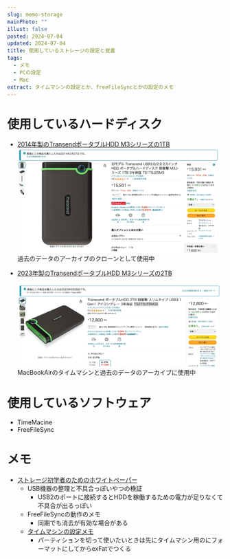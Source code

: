 ```yaml
---
slug: memo-storage
mainPhoto: ""
illust: false
posted: 2024-07-04
updated: 2024-07-04
title: 使用しているストレージの設定と覚書
tags:
  - メモ
  - PCの設定
  - Mac
extract: タイムマシンの設定とか、freeFileSyncとかの設定のメモ
---
```


# 使用しているハードディスク

- [2014年製のTransendポータブルHDD M3シリーズの1TB](https://www.amazon.co.jp/dp/B005MNGQ6C?psc=1&ref=ppx_yo2ov_dt_b_product_details)  
  ![スクリーンショット](../../images/memo/memo-storage/memo-storage-1.png)  
  過去のデータのアーカイブのクローンとして使用中
- [2023年製のTransendポータブルHDD M3シリーズの2TB](https://www.amazon.co.jp/dp/B07B4KXTQK/ref=twister_B09B8M3ZCF?_encoding=UTF8&th=1)  
  
  ![スクリーンショット](../../images/memo/memo-storage/memo-storage-2.png)  
  MacBookAirのタイムマシンと過去のデータのアーカイブに使用中

# 使用しているソフトウェア

- TimeMacine
- FreeFileSync
# メモ
- [ストレージ初学者のためのホワイトペーパー](https://www.snia-j.org/cmm/images/2024/06/Storage_Beginners_White_Paper.pdf)
  - USB機器の整理と不具合っぽいやつの検証
    - USB2のポートに接続するとHDDを稼働するための電力が足りなくて不具合が出るっぽい
  - FreeFileSyncの動作のメモ
    - 同期でも消去が有効な場合がある
  - [タイムマシンの設定メモ](https://support.apple.com/ja-jp/guide/mac-help/mh15139/mac)
      - パーティションを切って使いたいときは先にタイムマシン用のにフォーマットにしてからexFatでつくる